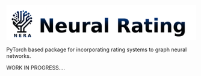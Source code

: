 ![NeRa LOGO](./docs/logo_plus_text.png)

PyTorch based package for incorporating rating systems to graph neural networks.

WORK IN PROGRESS....
